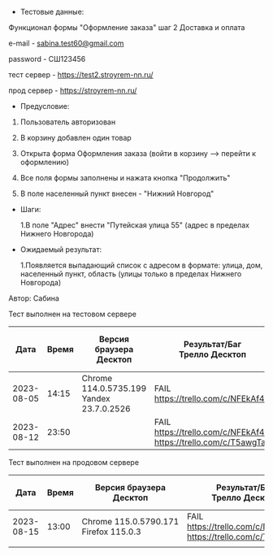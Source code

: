 * Тестовые данные:

 Функционал формы "Оформление заказа" шаг 2 Доставка и оплата
 
 e-mail - sabina.test60@gmail.com
 
 password - СШ123456
 
 тест сервер - https://test2.stroyrem-nn.ru/
 
 прод сервер - https://stroyrem-nn.ru/
 
 * Предусловие:
 
 1. Пользователь авторизован
 
 2. В корзину добавлен один товар
 
 3. Открыта форма Оформления заказа (войти в корзину --> перейти к оформлению)

 4. Все поля формы заполнены и нажата кнопка "Продолжить"
 
 5. В поле населенный пункт внесен - "Нижний Новгород"
 

* Шаги:

  1.В поле "Адрес" внести "Путейская улица 55" (адрес в пределах Нижнего Новгорода)
 

* Ожидаемый результат:

   1.Появляется выпадающий список с адресом в формате: улица, дом, населенный пункт, область (улицы только в пределах Нижнего Новгорода)
  
Автор: Сабина

Тест выполнен на тестовом сервере

| Дата | Время | Версия браузера Десктоп | Результат/Баг Трелло Десктоп | Версия браузера и ОС тача | Результат/Баг Трелло Тач | Дата релиза | Имя |
| --- | --- | --- | --- | --- | --- | --- | --- |
| 2023-08-05 | 14:15 |Chrome 114.0.5735.199 Yandex 23.7.0.2526 | FAIL https://trello.com/c/NFEkAf4A | MIUI 12.5.2 |  | 16.06.23 | Сабина |
| 2023-08-12 | 23:50 |  | FAIL https://trello.com/c/NFEkAf4A https://trello.com/c/T5awgTaY |     | FAIL https://trello.com/c/NFEkAf4A https://trello.com/c/T5awgTaY |16.06.23| Алёна |

Тест выполнен на продовом сервере

| Дата | Время | Версия браузера Десктоп | Результат/Баг Трелло Десктоп | Версия браузера и ОС тача | Результат/Баг Трелло Тач | Дата релиза | Имя |
| --- | --- | --- | --- | --- | --- | --- | --- |
| 2023-08-15 | 13:00 | Chrome 115.0.5790.171 Firefox 115.0.3 | FAIL https://trello.com/c/NFEkAf4A https://trello.com/c/T5awgTaY | Chrome 115.0.5790.166, Android 10 | FAIL https://trello.com/c/NFEkAf4A https://trello.com/c/T5awgTaY| 13.08.23 | Татьяна |
|     |     |     |     |     |     |     |     |
